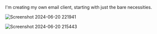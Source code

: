 I'm creating my own email client, starting with just the bare necessities.

![Screenshot 2024-06-20 221941](https://github.com/slickerglitch/bearmail/assets/12770296/43071811-3262-4da0-b28f-ae193ddb95cf)

![Screenshot 2024-06-20 215443](https://github.com/slickerglitch/bearmail/assets/12770296/dcb55a54-df66-4c42-886f-8d2232b667c4)

